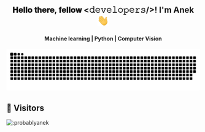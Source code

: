 <div align="center">
<div align="center">
<h2> 𝐇𝐞𝐥𝐥𝐨 𝐭𝐡𝐞𝐫𝐞, 𝐟𝐞𝐥𝐥𝐨𝐰 <𝚍𝚎𝚟𝚎𝚕𝚘𝚙𝚎𝚛𝚜/>!  I'm Anek <img src="https://github.com/ABSphreak/ABSphreak/blob/master/gifs/Hi.gif" width="30px"> </h2>
</div>
<h4 align="center">
Machine learning | Python | Computer Vision 
</h4>
</div>

<div align="center">
  <a href="https://www.nyan.cat">
  <img  src="https://github.com/1999AZZAR/1999AZZAR/blob/main/resources/img/grid-snake.svg"
       alt="snake" /></a>
</div>


## 🐾 Visitors
![:probablyanek](https://count.getloli.com/get/@:probablyanek?theme=rule34)


